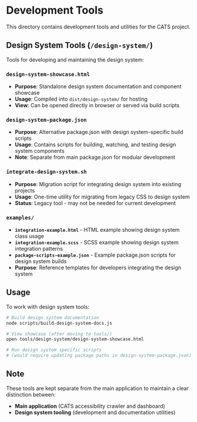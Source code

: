 # Development Tools

This directory contains development tools and utilities for the CATS project.

## Design System Tools (`/design-system/`)

Tools for developing and maintaining the design system:

### **`design-system-showcase.html`**
- **Purpose**: Standalone design system documentation and component showcase
- **Usage**: Compiled into `dist/design-system/` for hosting
- **View**: Can be opened directly in browser or served via build scripts

### **`design-system-package.json`**
- **Purpose**: Alternative package.json with design system-specific build scripts
- **Usage**: Contains scripts for building, watching, and testing design system components
- **Note**: Separate from main package.json for modular development

### **`integrate-design-system.sh`**
- **Purpose**: Migration script for integrating design system into existing projects  
- **Usage**: One-time utility for migrating from legacy CSS to design system
- **Status**: Legacy tool - may not be needed for current development

### **`examples/`**

- **`integration-example.html`** - HTML example showing design system class usage
- **`integration-example.scss`** - SCSS example showing design system integration patterns
- **`package-scripts-example.json`** - Example package.json scripts for design system builds
- **Purpose**: Reference templates for developers integrating the design system

## Usage

To work with design system tools:

```bash
# Build design system documentation
node scripts/build-design-system-docs.js

# View showcase (after moving to tools/)
open tools/design-system/design-system-showcase.html

# Run design system specific scripts
# (would require updating package paths in design-system-package.json)
```

## Note

These tools are kept separate from the main application to maintain a clear distinction between:
- **Main application** (CATS accessibility crawler and dashboard)
- **Design system tooling** (development and documentation utilities)